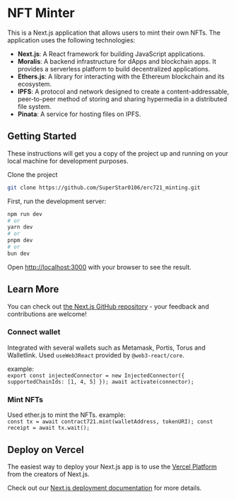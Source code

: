 # NFT Minter
This is a Next.js application that allows users to mint their own NFTs. The application uses the following technologies:
- **Next.js**: A React framework for building JavaScript applications.
- **Moralis**: A backend infrastructure for dApps and blockchain apps. It provides a serverless platform to build decentralized applications.
- **Ethers.js**: A library for interacting with the Ethereum blockchain and its ecosystem.
- **IPFS**: A protocol and network designed to create a content-addressable, peer-to-peer method of storing and sharing hypermedia in a distributed file system.
- **Pinata**: A service for hosting files on IPFS.


## Getting Started
These instructions will get you a copy of the project up and running on your local machine for development purposes.

Clone the project
```bash
git clone https://github.com/SuperStar0106/erc721_minting.git
```

First, run the development server:

```bash
npm run dev
# or
yarn dev
# or
pnpm dev
# or
bun dev
```

Open [http://localhost:3000](http://localhost:3000) with your browser to see the result.

## Learn More

You can check out [the Next.js GitHub repository](https://github.com/SuperStar0106/erc721_minting.git) - your feedback and contributions are welcome!

### Connect wallet
Integrated with several wallets such as Metamask, Portis, Torus and Walletlink. Used `useWeb3React` provided by `@web3-react/core`.

example:<br>
`
export const injectedConnector = new InjectedConnector({ supportedChainIds: [1, 4, 5] });
await activate(connector);
`

### Mint NFTs
Used ether.js to mint the NFTs.
example:<br>
`
const tx = await contract721.mint(walletAddress, tokenURI);
const receipt = await tx.wait();
`

## Deploy on Vercel

The easiest way to deploy your Next.js app is to use the [Vercel Platform](https://vercel.com/new?utm_medium=default-template&filter=next.js&utm_source=create-next-app&utm_campaign=create-next-app-readme) from the creators of Next.js.

Check out our [Next.js deployment documentation](https://nextjs.org/docs/deployment) for more details.

